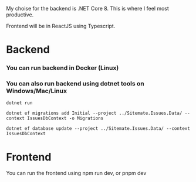 My choise for the backend is .NET Core 8. This is where I feel most productive.

Frontend will be in ReactJS using Typescript.

# Backend

### You can run backend in Docker (Linux)

### You can also run backend using dotnet tools on Windows/Mac/Linux

```
dotnet run
```

```
dotnet ef migrations add Initial --project ../Sitemate.Issues.Data/ --context IssuesDbContext -o Migrations
```

```
dotnet ef database update --project ../Sitemate.Issues.Data/ --context IssuesDbContext
```

# Frontend

You can run the frontend using npm run dev, or pnpm dev
